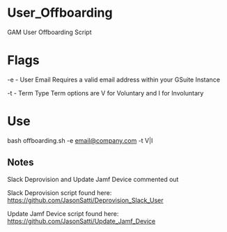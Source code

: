 # User_Offboarding
GAM User Offboarding Script

# Flags

-e - User Email
  Requires a valid email address within your GSuite Instance
  
-t - Term Type
  Term options are V for Voluntary and I for Involuntary 
  
# Use

bash offboarding.sh -e email@company.com -t V|I


## Notes
Slack Deprovision and Update Jamf Device commented out

Slack Deprovision script found here:
https://github.com/JasonSatti/Deprovision_Slack_User

Update Jamf Device script found here:
https://github.com/JasonSatti/Update_Jamf_Device
